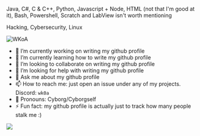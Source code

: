Java, C#, C & C++, Python, Javascript + Node, HTML (not that I'm good at it), Bash, Powershell, Scratch and LabView isn't worth mentioning

Hacking, Cybersecurity, Linux

![WKoA](https://www.hackthebox.eu/badge/image/972812)

- 🔭 I’m currently working on writing my github profile
- 🌱 I’m currently learning how to write my github profile
- 👯 I’m looking to collaborate on writing my github profile
- 🤔 I’m looking for help with writing my github profile
- 💬 Ask me about my github profile
- 📫 How to reach me: just open an issue under any of my projects. Discord: `wk0a`
- 🤖 Pronouns: Cyborg/Cyborgself
- ⚡ Fun fact: my github profile is actually just to track how many people stalk me :)

![](https://komarev.com/ghpvc/?username=Reginald-Gillespie&color=green&label=Profile+Visits)
